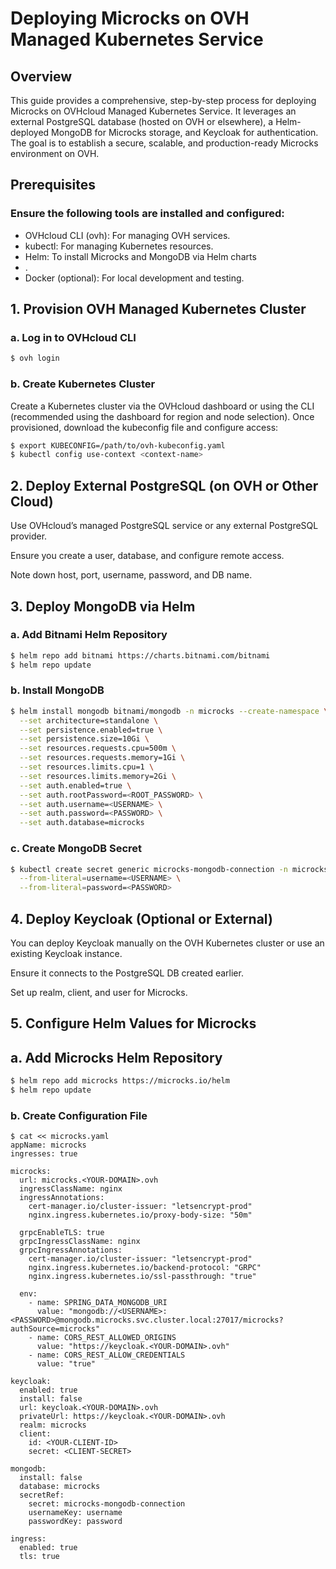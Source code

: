 # Deploying Microcks on OVH Managed Kubernetes Service

## Overview

This guide provides a comprehensive, step-by-step process for deploying Microcks on OVHcloud Managed Kubernetes Service. It leverages an external PostgreSQL database (hosted on OVH or elsewhere), a Helm-deployed MongoDB for Microcks storage, and Keycloak for authentication. The goal is to establish a secure, scalable, and production-ready Microcks environment on OVH.

## Prerequisites

### Ensure the following tools are installed and configured:
- OVHcloud CLI (ovh): For managing OVH services.
- kubectl: For managing Kubernetes resources.
- Helm: To install Microcks and MongoDB via Helm charts
- .
- Docker (optional): For local development and testing.


## 1. Provision OVH Managed Kubernetes Cluster

### a. Log in to OVHcloud CLI

```sh
$ ovh login
```

### b. Create Kubernetes Cluster

Create a Kubernetes cluster via the OVHcloud dashboard or using the CLI (recommended using the dashboard for region and node selection).
Once provisioned, download the kubeconfig file and configure access:

```sh
$ export KUBECONFIG=/path/to/ovh-kubeconfig.yaml
$ kubectl config use-context <context-name>
```

## 2. Deploy External PostgreSQL (on OVH or Other Cloud)

Use OVHcloud’s managed PostgreSQL service or any external PostgreSQL provider.

Ensure you create a user, database, and configure remote access.

Note down host, port, username, password, and DB name.

## 3. Deploy MongoDB via Helm

### a. Add Bitnami Helm Repository

```sh
$ helm repo add bitnami https://charts.bitnami.com/bitnami
$ helm repo update
```

### b. Install MongoDB

```sh
$ helm install mongodb bitnami/mongodb -n microcks --create-namespace \
  --set architecture=standalone \
  --set persistence.enabled=true \
  --set persistence.size=10Gi \
  --set resources.requests.cpu=500m \
  --set resources.requests.memory=1Gi \
  --set resources.limits.cpu=1 \
  --set resources.limits.memory=2Gi \
  --set auth.enabled=true \
  --set auth.rootPassword=<ROOT_PASSWORD> \
  --set auth.username=<USERNAME> \
  --set auth.password=<PASSWORD> \
  --set auth.database=microcks
```

### c. Create MongoDB Secret

```sh
$ kubectl create secret generic microcks-mongodb-connection -n microcks \
  --from-literal=username=<USERNAME> \
  --from-literal=password=<PASSWORD>
```

## 4. Deploy Keycloak (Optional or External)

You can deploy Keycloak manually on the OVH Kubernetes cluster or use an existing Keycloak instance.

Ensure it connects to the PostgreSQL DB created earlier.

Set up realm, client, and user for Microcks.

## 5. Configure Helm Values for Microcks

## a. Add Microcks Helm Repository

```sh
$ helm repo add microcks https://microcks.io/helm
$ helm repo update
```

### b. Create Configuration File

```ah
$ cat << microcks.yaml
appName: microcks
ingresses: true

microcks:
  url: microcks.<YOUR-DOMAIN>.ovh
  ingressClassName: nginx
  ingressAnnotations:
    cert-manager.io/cluster-issuer: "letsencrypt-prod"
    nginx.ingress.kubernetes.io/proxy-body-size: "50m"

  grpcEnableTLS: true
  grpcIngressClassName: nginx
  grpcIngressAnnotations:
    cert-manager.io/cluster-issuer: "letsencrypt-prod"
    nginx.ingress.kubernetes.io/backend-protocol: "GRPC"
    nginx.ingress.kubernetes.io/ssl-passthrough: "true"

  env:
    - name: SPRING_DATA_MONGODB_URI
      value: "mongodb://<USERNAME>:<PASSWORD>@mongodb.microcks.svc.cluster.local:27017/microcks?authSource=microcks"
    - name: CORS_REST_ALLOWED_ORIGINS
      value: "https://keycloak.<YOUR-DOMAIN>.ovh"
    - name: CORS_REST_ALLOW_CREDENTIALS
      value: "true"

keycloak:
  enabled: true
  install: false
  url: keycloak.<YOUR-DOMAIN>.ovh
  privateUrl: https://keycloak.<YOUR-DOMAIN>.ovh
  realm: microcks
  client:
    id: <YOUR-CLIENT-ID>
    secret: <CLIENT-SECRET>

mongodb:
  install: false
  database: microcks
  secretRef:
    secret: microcks-mongodb-connection
    usernameKey: username
    passwordKey: password

ingress:
  enabled: true
  tls: true


